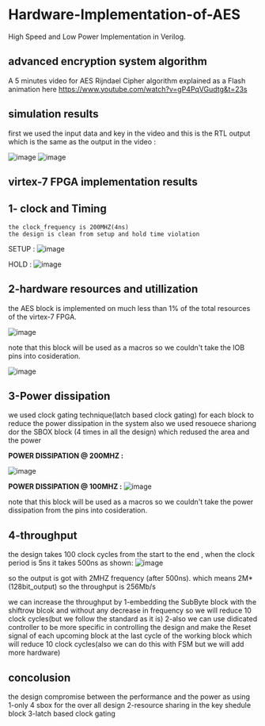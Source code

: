 # Hardware-Implementation-of-AES
High Speed and Low Power Implementation in Verilog.

## advanced encryption system algorithm
A 5 minutes video for AES Rijndael Cipher algorithm explained as a Flash animation here
https://www.youtube.com/watch?v=gP4PqVGudtg&t=23s

## simulation results 
  first we used the input data and key in the video and this is the RTL output which is the same as the output in the video :
  
  ![image](https://user-images.githubusercontent.com/103184935/185762896-4f97a917-f77c-4a32-8933-dbcf82770c16.png)  ![image](https://user-images.githubusercontent.com/103184935/185762989-db2751ac-cb7d-45c1-915a-23dee7dcf411.png)

## virtex-7 FPGA implementation results
  ## 1- clock and Timing 
    the clock_frequency is 200MHZ(4ns) 
    the design is clean from setup and hold time violation 
   SETUP :
   ![image](https://user-images.githubusercontent.com/103184935/185764012-0c581d7d-5f22-423a-ae03-c7f00e6378a7.png)
   
   HOLD :
   ![image](https://user-images.githubusercontent.com/103184935/185764020-329bc9f0-b7da-4e14-b89f-29c3089d544d.png)

 
 ## 2-hardware resources and utillization 
   the AES block is implemented on much less than 1% of the total resources of the virtex-7 FPGA.
   
  ![image](https://user-images.githubusercontent.com/103184935/185764755-759216c2-e7df-414b-97d8-293636691631.png) 

   note that this block will be used as a macros so we couldn't take the IOB pins into cosideration.
   
   ![image](https://user-images.githubusercontent.com/103184935/185763704-e1a3f648-1e30-40d4-b0b9-0235ef3e0336.png)

 
 ## 3-Power dissipation
   we used clock gating technique(latch based clock gating) for each block to reduce the power dissipation in the system 
   also we used resouece shariong dor the SBOX block (4 times in all the design) which redused the area and the power
   
   **POWER DISSIPATION @ 200MHZ :**
   
   ![image](https://user-images.githubusercontent.com/103184935/185763565-5fb6654a-c068-42e2-a3ee-379db77d74f0.png)
   
   
   **POWER DISSIPATION @ 100MHZ :**
     ![image](https://user-images.githubusercontent.com/103184935/185763632-2116ba8f-1258-41da-acfa-aa3e226b5d26.png)

   note that this block will be used as a macros so we couldn't take the power dissipation from the pins into cosideration.
      

 ## 4-throughput 
   the design takes 100 clock cycles from the start to the end , when the clock period is 5ns it takes 500ns as shown:
   ![image](https://user-images.githubusercontent.com/103184935/185763842-720ff116-400f-4639-a6a1-cd948ac1d817.png)
   
   so the output is got with 2MHZ frequency (after 500ns). 
   which means 2M*(128bit_output) so the throughput is 256Mb/s 
   
   we can increase the throughput by 
   1-embedding the SubByte block with the shiftrow blcok and without any decrease in frequency so we will reduce 10 clock cycles(but we follow the standard as it             is)
   2-also we can use didicated controller to be more specific in controlling the design and make the Reset signal of each upcoming block at the last cycle of the            working block which will reduce 10 clock cycles(also we can do this with FSM but we will add more hardware)
## concolusion 
  the design compromise between the performance and the power as using 
     1-only 4 sbox for the over all design 
     2-resource sharing in the key shedule block
     3-latch based clock gating 

